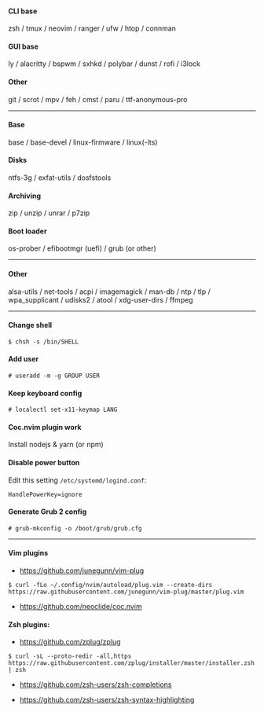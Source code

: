 #### CLI base
zsh / tmux / neovim / ranger / ufw / htop / connman
 
#### GUI base
ly / alacritty / bspwm / sxhkd / polybar / dunst / rofi / i3lock

#### Other
git / scrot / mpv / feh / cmst / paru / ttf-anonymous-pro

---
#### Base
base / base-devel / linux-firmware / linux(-lts)

#### Disks
ntfs-3g / exfat-utils / dosfstools

#### Archiving
zip / unzip / unrar / p7zip

#### Boot loader
os-prober / efibootmgr (uefi) / grub (or other)

---
#### Other
alsa-utils / net-tools / acpi / imagemagick / man-db / ntp / tlp / wpa_supplicant / udisks2 / atool / xdg-user-dirs / ffmpeg

---
#### Change shell
```
$ chsh -s /bin/SHELL
```

#### Add user
```
# useradd -m -g GROUP USER
```

#### Keep keyboard config
```
# localectl set-x11-keymap LANG
```

#### Coc.nvim plugin work
Install nodejs & yarn (or npm)

#### Disable power button
Edit this setting `/etc/systemd/logind.conf`:
```
HandlePowerKey=ignore
```

#### Generate Grub 2 config
```
# grub-mkconfig -o /boot/grub/grub.cfg
```

---
#### Vim plugins
- https://github.com/junegunn/vim-plug
```
$ curl -fLo ~/.config/nvim/autoload/plug.vim --create-dirs https://raw.githubusercontent.com/junegunn/vim-plug/master/plug.vim
```

- https://github.com/neoclide/coc.nvim

#### Zsh plugins:
- https://github.com/zplug/zplug
```
$ curl -sL --proto-redir -all,https https://raw.githubusercontent.com/zplug/installer/master/installer.zsh | zsh
```

- https://github.com/zsh-users/zsh-completions

- https://github.com/zsh-users/zsh-syntax-highlighting
